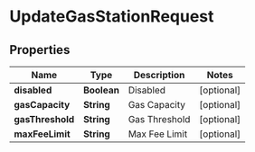 

# UpdateGasStationRequest


## Properties

Name | Type | Description | Notes
------------ | ------------- | ------------- | -------------
**disabled** | **Boolean** | Disabled |  [optional]
**gasCapacity** | **String** | Gas Capacity |  [optional]
**gasThreshold** | **String** | Gas Threshold |  [optional]
**maxFeeLimit** | **String** | Max Fee Limit |  [optional]



